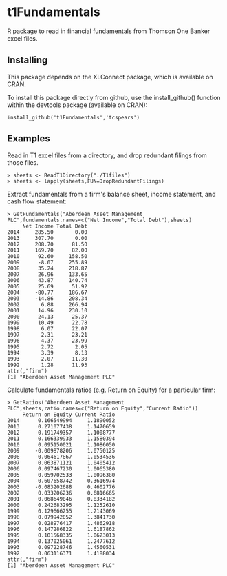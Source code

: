 # t1Fundamentals
R package to read in financial fundamentals from Thomson One Banker excel files.

## Installing

This package depends on the XLConnect package, which is available on CRAN.

To install this package directly from github, use the install_github() function within the devtools package (available on CRAN):
```
install_github('t1Fundamentals','tcspears')
```

## Examples
Read in T1 excel files from a directory, and drop redundant filings from those files.
```
> sheets <- ReadT1Directory("./T1files")
> sheets <- lapply(sheets,FUN=DropRedundantFilings)
```
Extract fundamentals from a firm's balance sheet, income statement, and cash flow statement:
```
> GetFundamentals("Aberdeen Asset Management PLC",fundamentals.names=c("Net Income","Total Debt"),sheets)
     Net Income Total Debt
2014     285.50       0.00
2013     307.70       0.00
2012     208.70      81.50
2011     169.70      82.00
2010      92.60     158.50
2009      -8.07     255.89
2008      35.24     218.87
2007      26.96     133.65
2006      43.87     140.74
2005      25.69      51.92
2004     -80.77     186.67
2003     -14.86     208.34
2002       6.88     266.94
2001      14.96     230.10
2000      24.13      25.37
1999      10.49      22.78
1998       6.07      22.07
1997       2.31      23.21
1996       4.37      23.99
1995       2.72       2.05
1994       3.39       8.13
1993       2.07      11.30
1992       1.28      11.93
attr(,"firm")
[1] "Aberdeen Asset Management PLC"
```
Calculate fundamentals ratios (e.g. Return on Equity) for a particular firm:

```
> GetRatios("Aberdeen Asset Management PLC",sheets,ratio.names=c("Return on Equity","Current Ratio"))
     Return on Equity Current Ratio
2014      0.166549994     1.1890052
2013      0.271077438     1.1470659
2012      0.191749357     1.1008777
2011      0.166339933     1.1580394
2010      0.095150021     1.1086050
2009     -0.009878206     1.0750125
2008      0.064617867     1.0534536
2007      0.063871121     1.0405412
2006      0.097467230     1.0065380
2005      0.059702533     1.0096380
2004     -0.607658742     0.3616974
2003     -0.083202688     0.4602776
2002      0.033206236     0.6816665
2001      0.068649046     0.8334182
2000      0.242683295     1.1252610
1999      0.129666255     1.2143069
1998      0.079942052     1.3841730
1997      0.028976417     1.4862918
1996      0.147286822     1.6187862
1995      0.101568335     1.0623013
1994      0.137025061     1.2477612
1993      0.097228746     1.4560531
1992      0.063116371     1.4188034
attr(,"firm")
[1] "Aberdeen Asset Management PLC"
```
